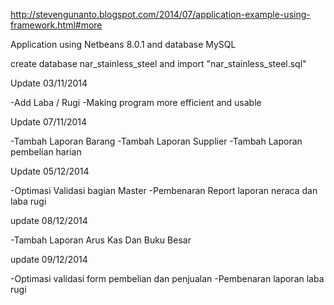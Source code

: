 http://stevengunanto.blogspot.com/2014/07/application-example-using-framework.html#more

Application using Netbeans 8.0.1 and database MySQL

create database nar_stainless_steel and import "nar_stainless_steel.sql"

Update 03/11/2014

-Add Laba / Rugi
-Making program more efficient and usable

Update 07/11/2014

-Tambah Laporan Barang
-Tambah Laporan Supplier
-Tambah Laporan pembelian harian

Update 05/12/2014

-Optimasi Validasi bagian Master
-Pembenaran Report laporan neraca dan laba rugi

update 08/12/2014

-Tambah Laporan Arus Kas Dan Buku Besar

update 09/12/2014

-Optimasi validasi form pembelian dan penjualan
-Pembenaran laporan laba rugi
